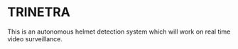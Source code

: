 # TRINETRA
This is an autonomous helmet detection system which will work on real time video surveillance.
